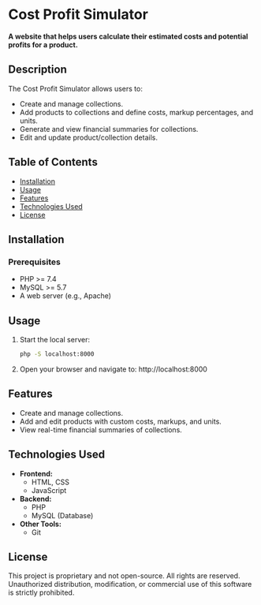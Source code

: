 # Cost Profit Simulator 
**A website that helps users calculate their estimated costs and potential profits for a product.**

## Description
The Cost Profit Simulator allows users to:
- Create and manage collections.
- Add products to collections and define costs, markup percentages, and units.
- Generate and view financial summaries for collections.
- Edit and update product/collection details.

## Table of Contents
- [Installation](#installation)
- [Usage](#usage)
- [Features](#features)
- [Technologies Used](#technologies-used)
- [License](#license)

## Installation
### Prerequisites
- PHP >= 7.4
- MySQL >= 5.7
- A web server (e.g., Apache)


## Usage
1. Start the local server:
   ```bash
   php -S localhost:8000
2. Open your browser and navigate to: http://localhost:8000

## Features
- Create and manage collections.
- Add and edit products with custom costs, markups, and units.
- View real-time financial summaries of collections.

## Technologies Used
- **Frontend:**
  - HTML, CSS 
  - JavaScript
- **Backend:**
  - PHP
  - MySQL (Database)
- **Other Tools:**
  - Git
 
## License
This project is proprietary and not open-source. All rights are reserved. Unauthorized distribution, modification, or commercial use of this software is strictly prohibited.

